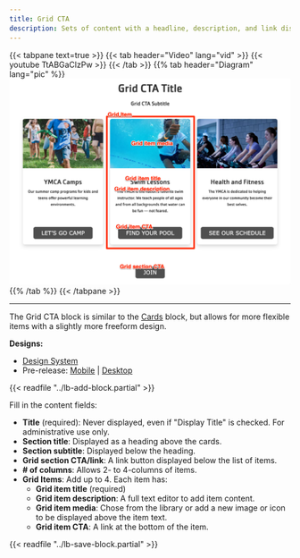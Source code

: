 ```yaml
---
title: Grid CTA
description: Sets of content with a headline, description, and link displayed in 2 to 4-item wide rows, with the option to include icons or images.
---
```


{{< tabpane text=true >}}
  {{< tab header="Video" lang="vid" >}}
    {{< youtube TtABGaClzPw >}}
  {{< /tab >}}
  {{% tab header="Diagram" lang="pic" %}}
![Screenshot of the Grid CTA component with block labels](lb-grid-cta.png)
  {{% /tab %}}
{{< /tabpane >}}

-----

The Grid CTA block is similar to the [Cards](../cards) block, but allows for more flexible items with a slightly more freeform design.

**Designs:**
- [Design System](<../../../../../../assets/img/designs/lb-ui-kit/Grid Content.jpg>)
- Pre-release: [Mobile](<../../../../../../assets/img/designs/lb/Grid Content Mobile.png>) | [Desktop](<../../../../../../assets/img/designs/lb/Grid Content Desktop.png>)

{{< readfile "../lb-add-block.partial" >}}

Fill in the content fields:

- **Title** (required): Never displayed, even if "Display Title" is checked. For administrative use only.
- **Section title**: Displayed as a heading above the cards.
- **Section subtitle**: Displayed below the heading.
- **Grid section CTA/link**: A link button displayed below the list of items.
- **# of columns**: Allows 2- to 4-columns of items.
- **Grid Items**: Add up to 4. Each item has:
  - **Grid item title** (required)
  - **Grid item description**: A full text editor to add item content.
  - **Grid item media**: Chose from the library or add a new image or icon to be displayed above the item text.
  - **Grid item CTA**: A link at the bottom of the item.

{{< readfile "../lb-save-block.partial" >}}
